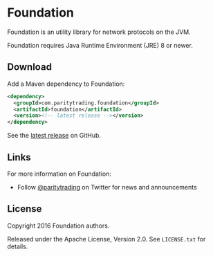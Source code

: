 # Foundation

Foundation is an utility library for network protocols on the JVM.

Foundation requires Java Runtime Environment (JRE) 8 or newer.

## Download

Add a Maven dependency to Foundation:

```xml
<dependency>
  <groupId>com.paritytrading.foundation</groupId>
  <artifactId>foundation</artifactId>
  <version><!-- latest release --></version>
</dependency>
```

See the [latest release][] on GitHub.

  [latest release]: https://github.com/paritytrading/foundation/releases/latest

## Links

For more information on Foundation:

- Follow [@paritytrading](https://twitter.com/paritytrading) on Twitter for
  news and announcements

## License

Copyright 2016 Foundation authors.

Released under the Apache License, Version 2.0. See `LICENSE.txt` for details.
